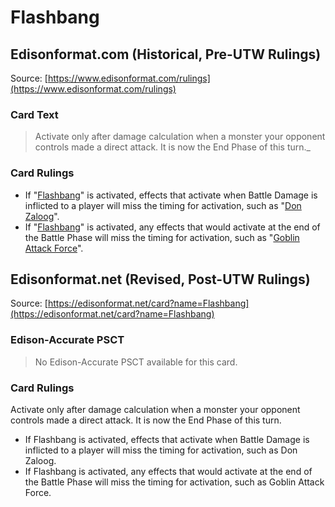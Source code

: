 # Flashbang

## Edisonformat.com (Historical, Pre-UTW Rulings)

Source: [https://www.edisonformat.com/rulings](https://www.edisonformat.com/rulings)

### Card Text

> Activate only after damage calculation when a monster your opponent controls made a direct attack. It is now the End Phase of this turn._

### Card Rulings

*   If "[Flashbang](https://yugipedia.com/wiki/Flashbang)" is activated, effects that activate when Battle Damage is inflicted to a player will miss the timing for activation, such as "[Don Zaloog](https://yugipedia.com/wiki/DonZaloog)".
*   If "[Flashbang](https://yugipedia.com/wiki/Flashbang)" is activated, any effects that would activate at the end of the Battle Phase will miss the timing for activation, such as "[Goblin Attack Force](https://yugipedia.com/wiki/Goblin_Attack_Force)".

## Edisonformat.net (Revised, Post-UTW Rulings)

Source: [https://edisonformat.net/card?name=Flashbang](https://edisonformat.net/card?name=Flashbang)

### Edison-Accurate PSCT

> No Edison-Accurate PSCT available for this card.

### Card Rulings

Activate only after damage calculation when a monster your opponent controls made a direct attack. It is now the End Phase of this turn.
*   If Flashbang is activated, effects that activate when Battle Damage is inflicted to a player will miss the timing for activation, such as Don Zaloog.
*   If Flashbang is activated, any effects that would activate at the end of the Battle Phase will miss the timing for activation, such as Goblin Attack Force.
            